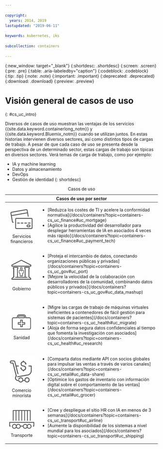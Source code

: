 ```yaml
---

copyright:
  years: 2014, 2019
lastupdated: "2019-06-11"

keywords: kubernetes, iks

subcollection: containers

---
```


{:new_window: target="_blank"}
{:shortdesc: .shortdesc}
{:screen: .screen}
{:pre: .pre}
{:table: .aria-labeledby="caption"}
{:codeblock: .codeblock}
{:tip: .tip}
{:note: .note}
{:important: .important}
{:deprecated: .deprecated}
{:download: .download}
{:preview: .preview}



# Visión general de casos de uso
{: #cs_uc_intro}

Diversos de casos de uso muestran las ventajas de los servicios {{site.data.keyword.containerlong_notm}} y {{site.data.keyword.Bluemix_notm}} cuando se utilizan juntos. En estas historias intervienen diversos sectores, así como distintos tipos de cargas de trabajo. A pesar de que cada caso de uso se presenta desde la perspectiva de un determinado sector, estas cargas de trabajo son típicas en diversos sectores. Verá temas de carga de trabajo, como por ejemplo: 
* IA y machine learning
* Datos y almacenamiento
* DevOps
* Gestión de identidad
{: shortdesc}

<table summary="En la tabla se muestran los casos de uso. Las filas se deben leer de izquierda a derecha; la columna uno contiene iconos que representan cada sector y la columna dos las descripciones.">
<caption>Casos de uso</caption>
  <thead>
  <th colspan=2>Casos de uso por sector</th>
  </thead>
  <tbody>
    <tr>
    <td align="center"><img src="images/finance.svg" alt="Icono de anverso y reverso de tarjeta de crédito"/><br>Servicios financieros</td>
    <td><ul>
    <li>[Reduzca los costes de TI y acelere la conformidad normativa](/docs/containers?topic=containers-cs_uc_finance#uc_mortgage)</li>
    <li>[Agilice la productividad del desarrollador para desplegar herramientas de IA en asociados 4 veces más rápido](/docs/containers?topic=containers-cs_uc_finance#uc_payment_tech)</li>
    </ul></td>
     </tr>
     <tr>
     <td align="center"><img src="images/gov.svg" alt="Icono de un edificio gubernamental con una persona dentro"/><br>Gobierno</td>
     <td><ul>
    <li>[Proteja el intercambio de datos, conectando organizaciones públicas y privadas](/docs/containers?topic=containers-cs_uc_gov#uc_port)</li>
     <li>[Mejore la velocidad de la colaboración con desarrolladores de la comunidad, combinando datos públicos y privados](/docs/containers?topic=containers-cs_uc_gov#uc_data_mashup)</li></ul></td>
      </tr>
    <tr>
      <td align="center"><img src="images/health.svg" alt="Icono de maletín médico"/><br>Sanidad</td>
      <td><ul>
     <li>[Migre las cargas de trabajo de máquinas virtuales ineficientes a contenedores de fácil gestión para sistemas de pacientes](/docs/containers?topic=containers-cs_uc_health#uc_migrate)</li>
      <li>[Aloja de forma segura datos confidenciales al tiempo que fomenta la investigación con asociados](/docs/containers?topic=containers-cs_uc_health#uc_research)</li>
      </ul></td>
      </tr>
      <tr>
         <td align="center"><img src="images/retail.svg" alt="Icono de carro de compra con símbolo de moneda"/><br>Comercio minorista</td>
         <td><ul>
        <li>[Comparta datos mediante API con socios globales para impulsar las ventas a través de varios canales](/docs/containers?topic=containers-cs_uc_retail#uc_data-share)</li>
         <li>[Optimice los gastos de inventario con información digital sobre el comportamiento de las ventas](/docs/containers?topic=containers-cs_uc_retail#uc_grocer)</li>
              </ul></td>
          </tr>
      <tr>
       <td align="center"><img src="images/transport.svg" alt="Icono de un vagón de ferrocarril con contenedores"/><br>Transporte</td>
           <td><ul>
          <li>[Cree y despliegue el sitio HR con IA en menos de 3 semanas](/docs/containers?topic=containers-cs_uc_transport#uc_airline)</li>
           <li>[Aumente la disponibilidad de los sistemas a nivel mundial para los asociados](/docs/containers?topic=containers-cs_uc_transport#uc_shipping)</li></ul></td>
      </tr>
  </tbody>
  </table>
